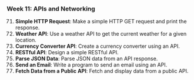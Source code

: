 ### Week 11: APIs and Networking
71. **Simple HTTP Request**: Make a simple HTTP GET request and print the response.
72. **Weather API**: Use a weather API to get the current weather for a given location.
73. **Currency Converter API**: Create a currency converter using an API.
74. **RESTful API**: Design a simple RESTful API.
75. **Parse JSON Data**: Parse JSON data from an API response.
76. **Send an Email**: Write a program to send an email using an API.
77. **Fetch Data from a Public API**: Fetch and display data from a public API.

